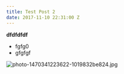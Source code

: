 ```yaml
---
title: Test Post 2
date: 2017-11-10 22:31:00 Z
---
```


**dfdfdfdf**

* fgfg0
* gfgfgf

![photo-1470341223622-1019832be824.jpg](/uploads/photo-1470341223622-1019832be824.jpg)